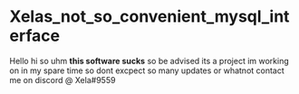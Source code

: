 # Xelas_not_so_convenient_mysql_interface

Hello hi so uhm **this software sucks** so be advised
its a project im working on in my spare time so dont excpect so many updates or whatnot
contact me on discord @ Xela#9559
